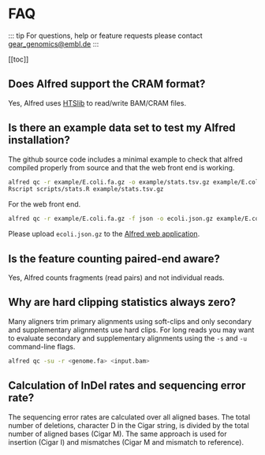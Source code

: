 # FAQ

::: tip
For questions, help or feature requests please contact gear_genomics@embl.de
:::

[[toc]]

## Does Alfred support the CRAM format?

Yes, Alfred uses [HTSlib](https://github.com/samtools/htslib) to read/write BAM/CRAM files.

## Is there an example data set to test my Alfred installation?

The github source code includes a minimal example to check that alfred compiled properly from source and that the web front end is working.

```bash
alfred qc -r example/E.coli.fa.gz -o example/stats.tsv.gz example/E.coli.cram
Rscript scripts/stats.R example/stats.tsv.gz
```

For the web front end.

```bash
alfred qc -r example/E.coli.fa.gz -f json -o ecoli.json.gz example/E.coli.cram
```

Please upload `ecoli.json.gz` to the [Alfred web application](https://gear.embl.de/alfred).

## Is the feature counting paired-end aware?

Yes, Alfred counts fragments (read pairs) and not individual reads.

## Why are hard clipping statistics always zero?

Many aligners trim primary alignments using soft-clips and only secondary and supplementary alignments use hard clips. For long reads you may want to evaluate secondary and supplementary alignments using the `-s` and `-u` command-line flags.

```bash
alfred qc -su -r <genome.fa> <input.bam>
```

## Calculation of InDel rates and sequencing error rate?

The sequencing error rates are calculated over all aligned bases. The total number of deletions, character D in the Cigar string, is divided
by the total number of aligned bases (Cigar M). The same approach is used for insertion (Cigar I) and mismatches (Cigar M and mismatch to reference).
